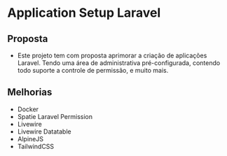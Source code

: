 # Application Setup Laravel

## Proposta
- Este projeto tem com proposta aprimorar a criação de aplicações Laravel.
Tendo uma área de administrativa pré-configurada, contendo todo suporte a controle de permissão, e muito mais.

## Melhorias
- Docker
- Spatie Laravel Permission
- Livewire
- Livewire Datatable
- AlpineJS
- TailwindCSS

